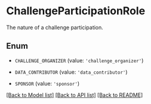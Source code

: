 # ChallengeParticipationRole

The nature of a challenge participation.

## Enum

* `CHALLENGE_ORGANIZER` (value: `'challenge_organizer'`)

* `DATA_CONTRIBUTOR` (value: `'data_contributor'`)

* `SPONSOR` (value: `'sponsor'`)

[[Back to Model list]](../README.md#documentation-for-models) [[Back to API list]](../README.md#documentation-for-api-endpoints) [[Back to README]](../README.md)


